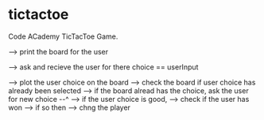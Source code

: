 # tictactoe
Code ACademy TicTacToe Game.

--> print the board for the user

--> ask and recieve the user for there choice == userInput

--> plot the user choice on the board
    --> check the board if user choice has already been selected
    --> if the board alread has the choice, ask the user for new choice --^
        --> if the user choice is good,
            --> check if the user has won
                --> if so then
            --> chng the player
